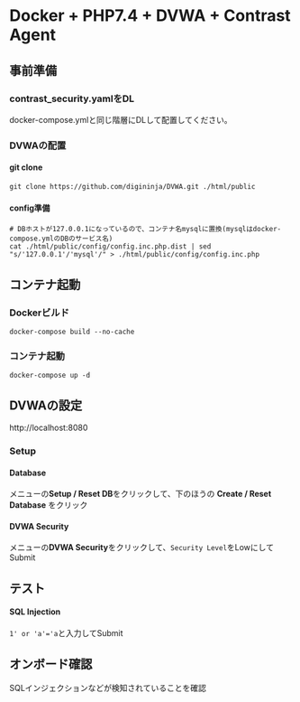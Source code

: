 # Docker + PHP7.4 + DVWA + Contrast Agent

## 事前準備
### contrast_security.yamlをDL
docker-compose.ymlと同じ階層にDLして配置してください。

### DVWAの配置
#### git clone
```
git clone https://github.com/digininja/DVWA.git ./html/public
```
#### config準備
```
# DBホストが127.0.0.1になっているので、コンテナ名mysqlに置換(mysqlはdocker-compose.ymlのDBのサービス名)
cat ./html/public/config/config.inc.php.dist | sed "s/'127.0.0.1'/'mysql'/" > ./html/public/config/config.inc.php
```
## コンテナ起動
### Dockerビルド
```
docker-compose build --no-cache
```
### コンテナ起動
```
docker-compose up -d
```
## DVWAの設定
http://localhost:8080
### Setup
#### Database
メニューの**Setup / Reset DB**をクリックして、下のほうの **Create / Reset Database** をクリック
#### DVWA Security
メニューの**DVWA Security**をクリックして、`Security Level`をLowにしてSubmit

## テスト
#### SQL Injection
`1' or 'a'='a`と入力してSubmit

## オンボード確認
SQLインジェクションなどが検知されていることを確認
